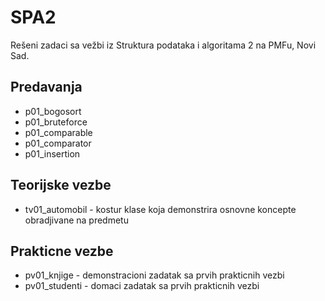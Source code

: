 # SPA2
Rešeni zadaci sa vežbi iz Struktura podataka i algoritama 2 na PMFu, Novi Sad.

## Predavanja
<ul>
<li>p01_bogosort</li>
<li>p01_bruteforce</li>
<li>p01_comparable</li>
<li>p01_comparator</li>
<li>p01_insertion</li>
</ul>

## Teorijske vezbe
<ul>
<li>tv01_automobil - kostur klase koja demonstrira osnovne koncepte obradjivane na predmetu</li>
</ul>

## Prakticne vezbe
<ul>
<li>pv01_knjige - demonstracioni zadatak sa prvih prakticnih vezbi</li>
<li>pv01_studenti - domaci zadatak sa prvih prakticnih vezbi</li>
</ul>